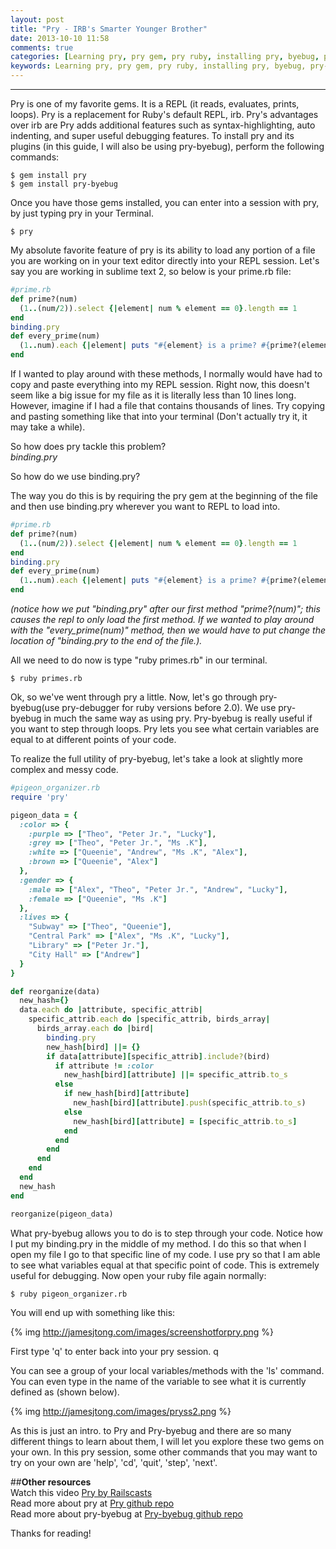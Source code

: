 ```yaml
---
layout: post
title: "Pry - IRB's Smarter Younger Brother"
date: 2013-10-10 11:58
comments: true
categories: [Learning pry, pry gem, pry ruby, installing pry, byebug, pry-byebug ruby]
keywords: Learning pry, pry gem, pry ruby, installing pry, byebug, pry-byebug ruby
---
```

---
Pry is one of my favorite gems. It is a REPL (it reads, evaluates, prints, loops). Pry is a replacement for Ruby's default REPL, irb. Pry's advantages over irb are Pry adds additional features such as syntax-highlighting, auto indenting, and super useful debugging features. To install pry and its plugins (in this guide, I will also be using pry-byebug), perform the following commands:  

    $ gem install pry  
    $ gem install pry-byebug

Once you have those gems installed, you can enter into a session with pry, by just typing pry in your Terminal.

    $ pry

My absolute favorite feature of pry is its ability to load any portion of a file you are working on in your text editor directly into your REPL session. Let's say you are working in sublime text 2, so below is your prime.rb file:  

```ruby
#prime.rb
def prime?(num)
  (1..(num/2)).select {|element| num % element == 0}.length == 1
end
binding.pry
def every_prime(num)
  (1..num).each {|element| puts "#{element} is a prime? #{prime?(element)} "}
end
```

If I wanted to play around with these methods, I normally would have had to copy and paste everything into my REPL session. Right now, this doesn't seem like a big issue for my file as it is literally less than 10 lines long. However, imagine if I had a file that contains thousands of lines. Try copying and pasting something like that into your terminal (Don't actually try it, it may take a while).

So how does pry tackle this problem?  
*binding.pry*  

So how do we use binding.pry?

The way you do this is by requiring the pry gem at the beginning of the file and then use binding.pry wherever you want to REPL to load into.

```ruby
#prime.rb
def prime?(num)
  (1..(num/2)).select {|element| num % element == 0}.length == 1
end
binding.pry
def every_prime(num)
  (1..num).each {|element| puts "#{element} is a prime? #{prime?(element)} "}
end
```

*(notice how we put "binding.pry" after our first method "prime?(num)"; this causes the repl to only load the first method. If we wanted to play around with the "every_prime(num)" method, then we would have to put change the location of "binding.pry to the end of the file.).*     

All we need to do now is type "ruby primes.rb" in our terminal.   

    $ ruby primes.rb

Ok, so we've went through pry a little. Now, let's go through pry-byebug(use pry-debugger for ruby versions before 2.0).  We use pry-byebug in much the same way as using pry. Pry-byebug is really useful if you want to step through loops. Pry lets you see what certain variables are equal to at different points of your code.

To realize the full utility of pry-byebug, let's take a look at slightly more complex and messy code.

```ruby
#pigeon_organizer.rb
require 'pry'

pigeon_data = {
  :color => {
    :purple => ["Theo", "Peter Jr.", "Lucky"],
    :grey => ["Theo", "Peter Jr.", "Ms .K"],
    :white => ["Queenie", "Andrew", "Ms .K", "Alex"],
    :brown => ["Queenie", "Alex"]
  },
  :gender => {
    :male => ["Alex", "Theo", "Peter Jr.", "Andrew", "Lucky"],
    :female => ["Queenie", "Ms .K"]
  },
  :lives => {
    "Subway" => ["Theo", "Queenie"],
    "Central Park" => ["Alex", "Ms .K", "Lucky"],
    "Library" => ["Peter Jr."],
    "City Hall" => ["Andrew"]
  }
}

def reorganize(data)
  new_hash={}
  data.each do |attribute, specific_attrib|
    specific_attrib.each do |specific_attrib, birds_array|
      birds_array.each do |bird|
        binding.pry
        new_hash[bird] ||= {}
        if data[attribute][specific_attrib].include?(bird)
          if attribute != :color
            new_hash[bird][attribute] ||= specific_attrib.to_s
          else 
            if new_hash[bird][attribute]
              new_hash[bird][attribute].push(specific_attrib.to_s)
            else
              new_hash[bird][attribute] = [specific_attrib.to_s]
            end
          end
        end
      end
    end
  end
  new_hash
end

reorganize(pigeon_data)
```

What pry-byebug allows you to do is to step through your code. Notice how I put my binding.pry in the middle of my method. I do this so that when I open my file I go to that specific line of my code. I use pry so that I am able to see what variables equal at that specific point of code. This is extremely useful for debugging. Now open your ruby file again normally:

    $ ruby pigeon_organizer.rb
  
You will end up with something like this:  

{% img http://jamesjtong.com/images/screenshotforpry.png %}  

First type 'q' to enter back into your pry session.
    q

You can see a group of your local variables/methods with the 'ls' command. You can even type in the name of the variable to see what it is currently defined as (shown below).  

{% img http://jamesjtong.com/images/pryss2.png %}  

As this is just an intro. to Pry and Pry-byebug and there are so many different things to learn about them, I will let you explore these two gems on your own. In this pry session, some other commands that you may want to try on your own are 'help', 'cd', 'quit', 'step', 'next'.  

##**Other resources**  
Watch this video [Pry by Railscasts](http://www.youtube.com/watch?v=A494WFSi6HU)  
Read more about pry at [Pry github repo](https://github.com/pry/pry)  
Read more about pry-byebug at [Pry-byebug github repo](https://github.com/deivid-rodriguez/pry-byebug)  

Thanks for reading!

